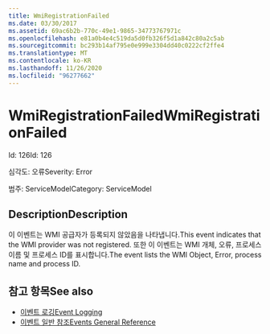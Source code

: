 ```yaml
---
title: WmiRegistrationFailed
ms.date: 03/30/2017
ms.assetid: 69ac6b2b-770c-49e1-9865-34773767971c
ms.openlocfilehash: e81a0b4e4c519da5d0fb326f5d1a842c80a2c5ab
ms.sourcegitcommit: bc293b14af795e0e999e3304dd40c0222cf2ffe4
ms.translationtype: MT
ms.contentlocale: ko-KR
ms.lasthandoff: 11/26/2020
ms.locfileid: "96277662"
---
```

# <a name="wmiregistrationfailed"></a><span data-ttu-id="7616b-102">WmiRegistrationFailed</span><span class="sxs-lookup"><span data-stu-id="7616b-102">WmiRegistrationFailed</span></span>

<span data-ttu-id="7616b-103">Id: 126</span><span class="sxs-lookup"><span data-stu-id="7616b-103">Id: 126</span></span>  
  
 <span data-ttu-id="7616b-104">심각도: 오류</span><span class="sxs-lookup"><span data-stu-id="7616b-104">Severity: Error</span></span>  
  
 <span data-ttu-id="7616b-105">범주: ServiceModel</span><span class="sxs-lookup"><span data-stu-id="7616b-105">Category: ServiceModel</span></span>  
  
## <a name="description"></a><span data-ttu-id="7616b-106">Description</span><span class="sxs-lookup"><span data-stu-id="7616b-106">Description</span></span>  

 <span data-ttu-id="7616b-107">이 이벤트는 WMI 공급자가 등록되지 않았음을 나타냅니다.</span><span class="sxs-lookup"><span data-stu-id="7616b-107">This event indicates that the WMI provider was not registered.</span></span> <span data-ttu-id="7616b-108">또한 이 이벤트는 WMI 개체, 오류, 프로세스 이름 및 프로세스 ID를 표시합니다.</span><span class="sxs-lookup"><span data-stu-id="7616b-108">The event lists the WMI Object, Error, process name and process ID.</span></span>  
  
## <a name="see-also"></a><span data-ttu-id="7616b-109">참고 항목</span><span class="sxs-lookup"><span data-stu-id="7616b-109">See also</span></span>

- [<span data-ttu-id="7616b-110">이벤트 로깅</span><span class="sxs-lookup"><span data-stu-id="7616b-110">Event Logging</span></span>](index.md)
- [<span data-ttu-id="7616b-111">이벤트 일반 참조</span><span class="sxs-lookup"><span data-stu-id="7616b-111">Events General Reference</span></span>](events-general-reference.md)
